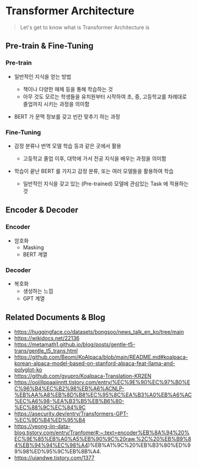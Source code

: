 # Transformer Architecture
> Let's get to know what is Transformer Architecture is

## Pre-train & Fine-Tuning

### Pre-train
- 일반적인 지식을 얻는 방법
  + 책이나 다양한 매체 등을 통해 학습하는 것
  + 아무 것도 모르는 학생들을 유치원부터 시작하여 초, 중, 고등학교를 차례대로 졸업까지 시키는 과정을 의미함

- BERT 가 문맥 정보를 갖고 빈칸 맞추기 하는 과정

### Fine-Tuning
- 감정 분류나 번역 모델 학습 등과 같은 곳에서 활용
  + 고등학교 졸업 이후, 대학에 가서 전공 지식을 배우는 과정을 의미함

- 학습이 끝난 BERT 를 가지고 감정 분류, 또는 여러 모델들을 활용하여 학습
  + 일반적인 지식을 갖고 있는 (Pre-trained) 모델에 관심있는 Task 에 적용하는 것

## Encoder & Decoder

### Encoder
- 암호화
  + Masking
  + BERT 계열

### Decoder
- 복호화
  + 생성하는 느낌
  + GPT 계열

## Related Documents & Blog
- https://huggingface.co/datasets/bongsoo/news_talk_en_ko/tree/main
- https://wikidocs.net/22136
- https://metamath1.github.io/blog/posts/gentle-t5-trans/gentle_t5_trans.html
- https://github.com/Beomi/KoAlpaca/blob/main/README.md#koalpaca-korean-alpaca-model-based-on-stanford-alpaca-feat-llama-and-polyglot-ko
- https://github.com/gyupro/Koalpaca-Translation-KR2EN
- https://ooiillppaaiinntt.tistory.com/entry/%EC%9E%90%EC%97%B0%EC%96%B4%EC%B2%98%EB%A6%ACNLP-%EB%AA%A8%EB%8D%B8%EC%95%8C%EA%B3%A0%EB%A6%AC%EC%A6%98-%EA%B3%B5%EB%B6%80-%EC%88%9C%EC%84%9C
- https://asecurity.dev/entry/Transformers-GPT-%EC%9D%B4%ED%95%B4
- https://yeong-jin-data-blog.tistory.com/entry/Tranfomer#:~:text=encoder%EB%8A%94%20%EC%9E%85%EB%A0%A5%EB%90%9C%20raw,%2C%20%EB%B9%84%EB%94%94%EC%98%A4)%EB%A1%9C%20%EB%B3%80%ED%99%98%ED%95%9C%EB%8B%A4.
- https://uiandwe.tistory.com/1377
